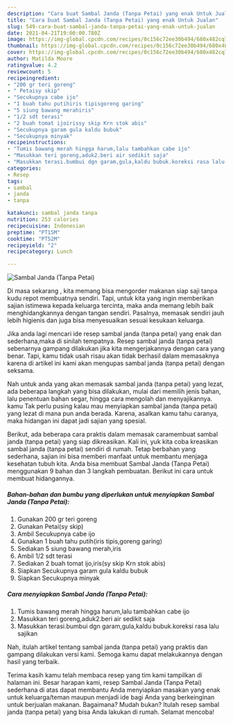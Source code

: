 ```yaml
---
description: "Cara buat Sambal Janda (Tanpa Petai) yang enak Untuk Jualan"
title: "Cara buat Sambal Janda (Tanpa Petai) yang enak Untuk Jualan"
slug: 549-cara-buat-sambal-janda-tanpa-petai-yang-enak-untuk-jualan
date: 2021-04-21T19:00:00.780Z
image: https://img-global.cpcdn.com/recipes/0c156c72ee30b494/680x482cq70/sambal-janda-tanpa-petai-foto-resep-utama.jpg
thumbnail: https://img-global.cpcdn.com/recipes/0c156c72ee30b494/680x482cq70/sambal-janda-tanpa-petai-foto-resep-utama.jpg
cover: https://img-global.cpcdn.com/recipes/0c156c72ee30b494/680x482cq70/sambal-janda-tanpa-petai-foto-resep-utama.jpg
author: Matilda Moore
ratingvalue: 4.2
reviewcount: 5
recipeingredient:
- "200 gr teri goreng"
- " Petaisy skip"
- "Secukupnya cabe ijo"
- "1 buah tahu putihiris tipisgoreng garing"
- "5 siung bawang merahiris"
- "1/2 sdt terasi"
- "2 buah tomat ijoirissy skip Krn stok abis"
- "Secukupnya garam gula kaldu bubuk"
- "Secukupnya minyak"
recipeinstructions:
- "Tumis bawang merah hingga harum,lalu tambahkan cabe ijo"
- "Masukkan teri goreng,aduk2.beri air sedikit saja"
- "Masukkan terasi.bumbui dgn garam,gula,kaldu bubuk.koreksi rasa lalu sajikan"
categories:
- Resep
tags:
- sambal
- janda
- tanpa

katakunci: sambal janda tanpa 
nutrition: 253 calories
recipecuisine: Indonesian
preptime: "PT15M"
cooktime: "PT52M"
recipeyield: "2"
recipecategory: Lunch

---
```



![Sambal Janda (Tanpa Petai)](https://img-global.cpcdn.com/recipes/0c156c72ee30b494/680x482cq70/sambal-janda-tanpa-petai-foto-resep-utama.jpg)

Di masa  sekarang , kita memang bisa mengorder makanan siap saji tanpa kudu repot membuatnya sendiri. Tapi, untuk kita yang ingin memberikan sajian istimewa kepada keluarga tercinta, maka anda memang lebih baik menghidangkannya dengan tangan sendiri. Pasalnya, memasak sendiri jauh lebih higienis dan juga bisa menyesuaikan sesuai kesukaan keluarga.

Jika anda lagi mencari ide resep sambal janda (tanpa petai) yang enak dan sederhana,maka di sinilah tempatnya. Resep sambal janda (tanpa petai)  sebenarnya gampang dilakukan jika kita mengerjakannya dengan cara yang benar. Tapi, kamu tidak usah risau akan tidak berhasil dalam memasaknya 
karena di artikel ini kami akan mengupas sambal janda (tanpa petai) dengan seksama.  



Nah untuk anda yang akan memasak sambal janda (tanpa petai) yang lezat, ada beberapa langkah yang bisa dilakukan, mulai dari memilih jenis bahan, lalu penentuan bahan segar, hingga cara mengolah dan menyajikannya. kamu Tak perlu pusing kalau mau menyiapkan sambal janda (tanpa petai) yang lezat di mana pun anda berada. Karena, asalkan kamu  tahu caranya, maka hidangan ini dapat jadi sajian yang spesial.

Berikut, ada beberapa cara praktis  dalam memasak caramembuat sambal janda (tanpa petai) yang siap dikreasikan. Kali ini, yuk kita coba kreasikan sambal janda (tanpa petai) sendiri di rumah. Tetap berbahan yang sederhana, sajian ini bisa memberi manfaat untuk membantu menjaga kesehatan tubuh kita. Anda bisa membuat Sambal Janda (Tanpa Petai) menggunakan 9 bahan dan 3 langkah pembuatan. Berikut ini cara untuk membuat hidangannya.

<!--inarticleads1-->

##### Bahan-bahan dan bumbu yang diperlukan untuk menyiapkan Sambal Janda (Tanpa Petai):

1. Gunakan 200 gr teri goreng
1. Gunakan  Petai(sy skip)
1. Ambil Secukupnya cabe ijo
1. Gunakan 1 buah tahu putih(iris tipis,goreng garing)
1. Sediakan 5 siung bawang merah,iris
1. Ambil 1/2 sdt terasi
1. Sediakan 2 buah tomat ijo,iris(sy skip Krn stok abis)
1. Siapkan Secukupnya garam gula kaldu bubuk
1. Siapkan Secukupnya minyak




<!--inarticleads2-->

##### Cara menyiapkan Sambal Janda (Tanpa Petai):

1. Tumis bawang merah hingga harum,lalu tambahkan cabe ijo
1. Masukkan teri goreng,aduk2.beri air sedikit saja
1. Masukkan terasi.bumbui dgn garam,gula,kaldu bubuk.koreksi rasa lalu sajikan




Nah, itulah artikel tentang  sambal janda (tanpa petai)  yang praktis dan gampang dilakukan versi kami. Semoga kamu dapat melakukannya dengan hasil yang terbaik. 

Terima kasih kamu telah membaca resep yang tim kami tampilkan di halaman ini. Besar harapan kami, resep  Sambal Janda (Tanpa Petai) sederhana di atas dapat membantu Anda menyiapkan masakan yang enak untuk keluarga/teman maupun menjadi ide bagi Anda yang berkeinginan untuk berjualan makanan. Bagaimana? Mudah bukan? Itulah resep sambal janda (tanpa petai) yang bisa Anda lakukan di rumah. Selamat mencoba!

